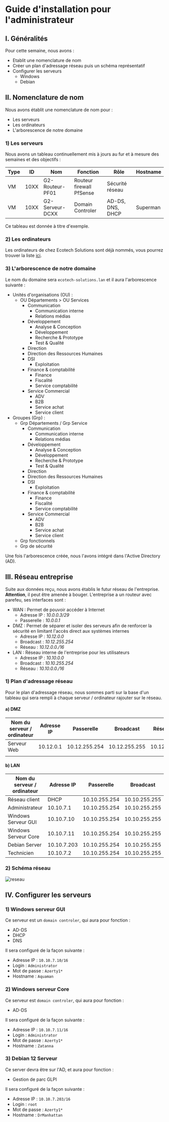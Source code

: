 # Guide d'installation pour l'administrateur

## I. Généralités
Pour cette semaine, nous avons :
  - Etablit une nomenclature de nom
  - Créer un plan d'adressage réseau puis un schéma représentatif
  - Configurer les serveurs
	  - Windows
	  - Debian
## II. Nomenclature de nom
Nous avons établit une nomenclature de nom pour :
  - Les serveurs
  - Les ordinateurs
  - L'arborescence de notre domaine
### 1) Les serveurs
Nous avons un tableau continuellement mis à jours au fur et à mesure des semaines et des objectifs :

| Type | ID   | Nom             | Fonction                 | Rôle             | Hostname |
| ---- | ---- | --------------- | ------------------------ | ---------------- | -------- |
| VM   | 10XX | G2-Routeur-PF01 | Routeur firewall PfSense | Sécurité réseau  |          |
| VM   | 10XX | G2-Serveur-DCXX | Domain Controler         | AD-DS, DNS, DHCP | Superman |

Ce tableau est donnée à titre d'exemple.
### 2) Les ordinateurs
Les ordinateurs de chez Ecotech Solutions sont déjà nommés, vous pourrez trouver la liste [ici](https://github.com/WildCodeSchool/TSSR-BDX-0924-P3-G2/blob/Dev/Ressources/ordinateur.pdf).

### 3) L'arborescence de notre domaine
Le nom du domaine sera `ecotech-solutions.lan` et il aura l'arborescence suivante :
  - Unités d'organisations (OU) : 
	  - OU Départements > OU Services
		  - Communication
			  - Communication interne
			  - Relations médias
		  - Développement
			  - Analyse & Conception
			  - Développement
			  - Recherche & Prototype
			  - Test & Qualité
		  - Direction
		  - Direction des Ressources Humaines
		  - DSI
			  - Exploitation
		  - Finance & comptabilité
			  - Finance
			  - Fiscalité
			  - Service comptabilité
		  - Service Commercial
			  - ADV
			  - B2B
			  - Service achat
			  - Service client
  - Groupes (Grp) :
	  - Grp Départements / Grp Service
		  - Communication
			  - Communication interne
			  - Relations médias
		  - Développement
			  - Analyse & Conception
			  - Développement
			  - Recherche & Prototype
			  - Test & Qualité
		  - Direction
		  - Direction des Ressources Humaines
		  - DSI
			  - Exploitation
		  - Finance & comptabilité
			  - Finance
			  - Fiscalité
			  - Service comptabilité
		  - Service Commercial
			  - ADV
			  - B2B
			  - Service achat
			  - Service client
	  - Grp fonctionnels
	  - Grp de sécurité

Une fois l'arborescence créée, nous l'avons intégré dans l'Active Directory (AD).
## III. Réseau entreprise
Suite aux données reçu, nous avons établis le futur réseau de l'entreprise. **Attention**, il peut être amenée à bouger.
L'entreprise a un routeur avec parefeu, ses interfaces sont :
  - WAN : Permet de pouvoir accéder à Internet
	  - Adresse IP : *10.0.0.3/29*
	  - Passerelle : *10.0.0.1*
  - DMZ : Permet de séparer et isoler des serveurs afin de renforcer la sécurité en limitant l'accès direct aux systèmes internes
	  - Adresse IP : *10.12.0.0*
	  - Broadcast : *10.12.255.254*
	  - Réseau : *10.12.0.0./16*
  - LAN : Réseau interne de l'entreprise pour les utilisateurs
	  - Adresse IP : *10.10.0.0*
	  - Broadcast : *10.10.255.254*
	  - Réseau : *10.10.0.0./16*
### 1) Plan d'adressage réseau
Pour le plan d'adressage réseau, nous sommes parti sur la base d'un tableau qui sera rempli à chaque serveur / ordinateur rajouter sur le réseau.
#### a) DMZ

| Nom du serveur / ordinateur | Adresse IP | Passerelle    | Broadcast     | Réseau    | Masque |
| --------------------------- | ---------- | ------------- | ------------- | --------- | ------ |
| Serveur Web                 | 10.12.0.1  | 10.12.255.254 | 10.12.255.255 | 10.12.0.0 | /16    |
|                             |            |               |               |           |        |

#### b) LAN

| Nom du serveur / ordinateur | Adresse IP  | Passerelle    | Broadcast     | Réseau    | Masque |
| --------------------------- | ----------- | ------------- | ------------- | --------- | ------ |
| Réseau client               | DHCP        | 10.10.255.254 | 10.10.255.255 | 10.12.0.0 | /16    |
| Administrateur              | 10.10.7.1   | 10.10.255.254 | 10.10.255.255 | 10.12.0.0 | /16    |
| Windows Serveur GUI         | 10.10.7.10  | 10.10.255.254 | 10.10.255.255 | 10.12.0.0 | /16    |
| Windows Serveur Core        | 10.10.7.11  | 10.10.255.254 | 10.10.255.255 | 10.12.0.0 | /16    |
| Debian Server               | 10.10.7.203 | 10.10.255.254 | 10.10.255.255 | 10.12.0.0 | /16    |
| Technicien                  | 10.10.7.2   | 10.10.255.254 | 10.10.255.255 | 10.12.0.0 | /16    |

### 2) Schéma réseau
![reseau](https://github.com/WildCodeSchool/TSSR-BDX-0924-P3-G2/blob/Dev/Ressources/Images/Réseau/reseau_ecotech.png)

## IV. Configurer les serveurs
### 1) Windows serveur GUI
Ce serveur est un `domain controler`, qui aura pour fonction :
  - AD-DS
  - DHCP
  - DNS

Il sera configuré de la façon suivante :
  - Adresse IP : `10.10.7.10/16`
  - Login : `Administrator`
  - Mot de passe : `Azerty1*`
  - Hostname : `Aquaman`
### 2) Windows serveur Core
Ce serveur est `domain controler`, qui aura pour fonction :
  - AD-DS

Il sera configuré de la façon suivante :
  - Adresse IP : `10.10.7.11/16`
  - Login : `Administrator`
  - Mot de passe : `Azerty1*`
  - Hostname : `Zatanna`
### 3) Debian 12 Serveur
Ce server devra être sur l'AD, et aura pour fonction : 
  - Gestion de parc GLPI

Il sera configuré de la façon suivante :
  - Adresse IP : `10.10.7.203/16`
  - Login : `root`
  - Mot de passe : `Azerty1*`
  - Hostname : `DrManhattan`

